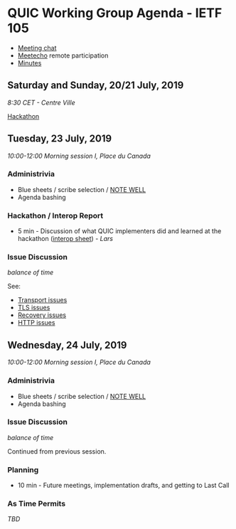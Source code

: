 # QUIC Working Group Agenda - IETF 105

* [Meeting chat](xmpp:quic@jabber.ietf.org?join)
* [Meetecho](http://www.meetecho.com/ietf105/quic) remote participation
* [Minutes](https://etherpad.ietf.org/p/notes-ietf-105-quic?useMonospaceFont=true)



## Saturday and Sunday, 20/21 July, 2019

*8:30 CET - Centre Ville*

[Hackathon](https://trac.ietf.org/trac/ietf/meeting/wiki/105hackathon)


## Tuesday, 23 July, 2019

*10:00-12:00 Morning session I, Place du Canada*

### Administrivia

* Blue sheets / scribe selection / [NOTE WELL](https://www.ietf.org/about/note-well.html)
* Agenda bashing

### Hackathon / Interop Report

* 5 min - Discussion of what QUIC implementers did and learned at the hackathon ([interop sheet](https://docs.google.com/spreadsheets/d/1D0tW89vOoaScs3IY9RGC0UesWGAwE6xyLk0l4JtvTVg/edit#gid=1965785440)) - *Lars*


### Issue Discussion

*balance of time*

See:
 * [Transport issues](https://github.com/quicwg/base-drafts/issues?utf8=✓&q=is%3Aissue%20is%3Aopen%20label%3A-transport%20label%3Adesign)
 * [TLS issues](https://github.com/quicwg/base-drafts/issues?utf8=✓&q=is%3Aissue%20is%3Aopen%20label%3A-tls%20label%3Adesign)
 * [Recovery issues](https://github.com/quicwg/base-drafts/issues?utf8=✓&q=is%3Aissue%20is%3Aopen%20label%3A-recovery%20label%3Adesign)
 * [HTTP issues](https://github.com/quicwg/base-drafts/issues?utf8=✓&q=is%3Aissue+is%3Aopen+label%3A-http+label%3Adesign+)


## Wednesday, 24 July, 2019

*10:00-12:00 Morning session I, Place du Canada*

### Administrivia

* Blue sheets / scribe selection / [NOTE WELL](https://www.ietf.org/about/note-well.html)
* Agenda bashing


### Issue Discussion

*balance of time*

Continued from previous session.


### Planning

* 10 min - Future meetings, implementation drafts, and getting to Last Call

### As Time Permits

_TBD_
